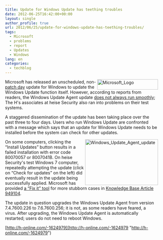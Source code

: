 ```yaml
---
title: Update for Windows Update has teething troubles
date: 2012-06-25T16:42:00+00:00
layout: single
author_profile: true
url: 2012/06/25/update-for-windows-update-has-teething-troubles/
tags:
  - Microsoft
  - problems
  - report
  - Updates
  - Windows
lang: en
categories: 
  - techblog
---
```

<a href="http://lh4.ggpht.com/-cRcEw1ORtqo/T-iNvyeA5yI/AAAAAAAAGXs/-FHfmZhGafA/s1600-h/Microsoft_Logo%25255B2%25255D.png" target="_blank"><img title="Microsoft_Logo" border="0" alt="Microsoft_Logo" align="right" src="http://lh6.ggpht.com/-R22xxQQp6AY/T-iNxqnvZhI/AAAAAAAAGX0/QG8PLtEpu3o/Microsoft_Logo_thumb.png?imgmax=800" width="200" height="34" /></a>Microsoft has released an unscheduled, non-[patch day](http://www.h-online.com/news/item/Critical-holes-closed-in-Microsoft-s-June-Patch-Tuesday-1616622.html) update for Windows to update the Windows Update function itself. However, according to reports from readers, the Windows Update Agent update [does not always run smoothly](http://social.technet.microsoft.com/Forums/en-US/w7itproinstall/thread/d046bce8-38dd-4be5-8abb-5486200379a6/); The H's associates at heise Security also ran into problems on their test systems. 

A staggered dissemination of the update has been taking place over the past three to four days. Users who run Windows Update are confronted with a message which says that an update for Windows Update needs to be installed before the system can check for other updates. 

<a href="http://lh4.ggpht.com/-N9YD-x7DUpM/T-iNzWp2B0I/AAAAAAAAGX8/K5aKYue8nVw/s1600-h/Windows_Update_Agent_update%25255B3%25255D.png" target="_blank"><img title="Windows_Update_Agent_update" border="0" alt="Windows_Update_Agent_update" align="right" src="http://lh3.ggpht.com/-98kbo27dwbM/T-iN1fdBhfI/AAAAAAAAGYE/GfF2BuvgxRw/Windows_Update_Agent_update_thumb%25255B1%25255D.png?imgmax=800" width="240" height="151" /></a>On some computers, clicking the “Install Updates” button results in a failed installation with error code 80070057 or 8007041B. On heise Security's test Windows 7 computer, repeatedly attempting the update (click on “Check for updates” on the left) did eventually result in the update being successfully applied. Microsoft has provided [a “Fix it” tool](http://go.microsoft.com/?linkid=9767096) for more stubborn cases in [Knowledge Base Article 949104](http://support.microsoft.com/kb/949104). 

The update in question upgrades the Windows Update Agent from version 7.4.7600.226 to 7.6.7600.256; it is not, as some readers have feared, a virus. After upgrading, the Windows Update Agent is automatically restarted; users do not need to reboot Windows. 

[http://h-online.com/-1624979](http://h-online.com/-1624979 "http://h-online.com/-1624979")